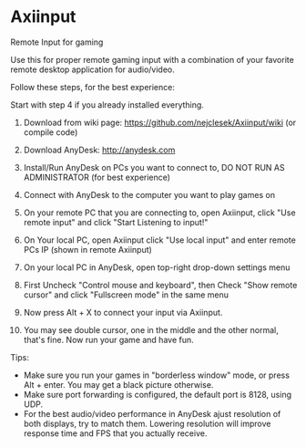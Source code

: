 # Axiinput
Remote Input for gaming

Use this for proper remote gaming input with a combination of your favorite remote desktop application for audio/video.


Follow these steps, for the best experience: 

Start with step 4 if you already installed everything.

1. Download from wiki page: https://github.com/nejclesek/Axiinput/wiki (or compile code)
2. Download AnyDesk: http://anydesk.com
3. Install/Run AnyDesk on PCs you want to connect to, DO NOT RUN AS ADMINISTRATOR (for best experience)

4. Connect with AnyDesk to the computer you want to play games on
5. On your remote PC that you are connecting to, open Axiinput, click "Use remote input" and click "Start Listening to input!"
6. On Your local PC, open Axiinput click "Use local input" and enter remote PCs IP (shown in remote Axiinput)
7. On your local PC in AnyDesk, open top-right drop-down settings menu
8. First Uncheck "Control mouse and keyboard", then Check "Show remote cursor" and click "Fullscreen mode" in the same menu
9. Now press Alt + X to connect your input via Axiinput.
10. You may see double cursor, one in the middle and the other normal, that's fine. Now run your game and have fun.


Tips:

* Make sure you run your games in "borderless window" mode, or press Alt + enter. You may get a black picture otherwise.
* Make sure port forwarding is configured, the default port is 8128, using UDP.
* For the best audio/video performance in AnyDesk ajust resolution of both displays, try to match them. Lowering resolution will improve response time and FPS that you actually receive.


